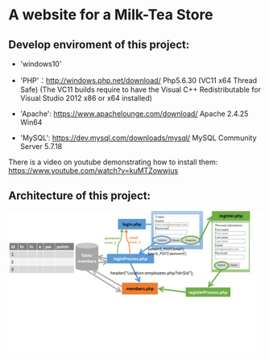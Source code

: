 # A website for a Milk-Tea Store



## Develop enviroment of this project:

* 'windows10'

* 'PHP'：http://windows.php.net/download/  Php5.6.30 (VC11 x64 Thread Safe) (The VC11 builds require to have the Visual C++ Redistributable for Visual Studio 2012 x86 or x64 installed)

* 'Apache':  https://www.apachelounge.com/download/  Apache 2.4.25 Win64

* 'MySQL':  https://dev.mysql.com/downloads/mysql/  MySQL Community Server 5.7.18

There is a video on youtube demonstrating how to install them: https://www.youtube.com/watch?v=kuMTZowwjus


## Architecture of this project:
![Image of Achitecture](pics/architecture.png)








